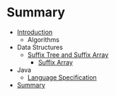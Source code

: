 # Summary

* [Introduction](README.md)
   * Algorithms
* Data Structures
   * [Suffix Tree and Suffix Array](suffix_tree_and_suffix_array.md)
       * [Suffix Array](suffix_array.md)
* Java
   * [Language Specification](java_language_specification.md)
* [Summary](SUMMARY.md)

